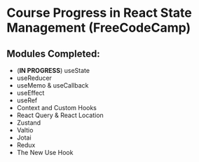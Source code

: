 # Course Progress in React State Management (FreeCodeCamp)

## Modules Completed:
- (**IN PROGRESS**) useState
- useReducer
- useMemo & useCallback
- useEffect
- useRef
- Context and Custom Hooks
- React Query & React Location
- Zustand
- Valtio
- Jotai
- Redux
- The New Use Hook